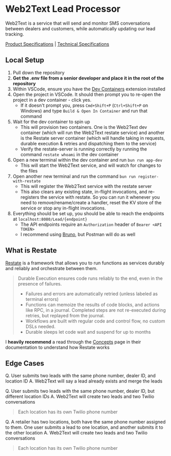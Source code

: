 # Web2Text Lead Processor

Web2Text is a service that will send and monitor SMS conversations between dealers and customers, while automatically updating our lead tracking.

[Product Specifications](https://broadlume.atlassian.net/wiki/spaces/PM/pages/1502773249/Web2Text+Podium+Replacement) | [Technical Specifications](https://broadlume.atlassian.net/wiki/spaces/ENG/pages/1546911745/Web2Text+Technical+Specification)

## Local Setup

1. Pull down the repository
2. **Get the .env file from a senior developer and place it in the root of the repository**
3. Within VSCode, ensure you have the [Dev Containers](https://marketplace.visualstudio.com/items?itemName=ms-vscode-remote.remote-containers) extension installed
4. Open the project in VSCode. It should then prompt you to re-open the project in a dev container - click yes.
    - If it doesn't prompt you, press `Cmd+Shift+P` (`Ctrl+Shift+P` on Windows) and type `Build & Open In Container` and run that command
5. Wait for the dev container to spin up
    - This will provision two containers. One is the Web2Text dev container (which will run the Web2Text restate service) and another is the Restate server container (which will handle taking in requests, durable execution & retries and dispatching them to the service)
    - Verify the restate-server is running correctly by running the command `restate whoami` in the dev container
6. Open a new terminal within the dev container and run `bun run app-dev`
    - This will start the Web2Text service, and will watch for changes to the files
7. Open another new terminal and run the command `bun run register-with-restate`
    - This will register the Web2Text service with the restate server
    - This also clears any existing state, in-flight invocations, and re-registers the service with restate. So you can run it whenever you need to remove/rename/create a handler, reset the KV store of the service or stop any in-flight invocations.
8. Everything should be set up, you should be able to reach the endpoints at `localhost:8080/Lead/{endpoint}`
    - The API endpoints require an `Authorization` header of `Bearer <API TOKEN>`
    - I recommend using [Bruno](https://www.usebruno.com/), but Postman will do as well

## What is Restate
[Restate](https://restate.dev/) is a framework that allows you to run functions as services durably and reliably and orchestrate between them.

> Durable Execution ensures code runs reliably to the end, even in the presence of failures.
> - Failures and errors are automatically retried (unless labeled as terminal errors)
> - Functions can memoize the results of code blocks, and actions like RPC, in a journal. Completed steps are not re-executed during retries, but replayed from the journal.
> - Workflows are built with regular code and control flow, no custom DSLs needed.
> - Durable sleeps let code wait and suspend for up to months

I **heavily recommend** a read through the [Concepts](https://docs.restate.dev/concepts/durable_building_blocks) page in their documentation to understand how Restate works

## Edge Cases
Q. User submits two leads with the same phone number, dealer ID, and location ID
A. Web2Text will say a lead already exists and merge the leads

Q. User submits two leads with the same phone number, dealer ID, but different location IDs
A. Web2Text will create two leads and two Twilio conversations
> Each location has its own Twilio phone number

Q. A retailer has two locations, both have the same phone number assigned to them. One user submits a lead to one location, and another submits it to the other location
A. Web2Text will create two leads and two Twilio conversations
> Each location has its own Twilio phone number